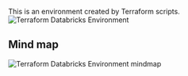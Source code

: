 This is an environment created by Terraform scripts.
![Terraform Databricks Environment](https://user-images.githubusercontent.com/69867503/194760756-332335df-54e8-4f99-be68-b4b95f85d18d.jpg)

## Mind map
![Terraform Databricks Environment mindmap](https://user-images.githubusercontent.com/69867503/194761055-ee3ad1e7-3449-4be7-a999-8684591f0daa.jpg)
